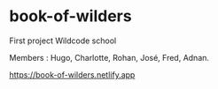 # book-of-wilders
First project Wildcode school

Members : Hugo, Charlotte, Rohan, José, Fred, Adnan.

https://book-of-wilders.netlify.app
